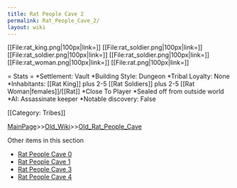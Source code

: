 ```yaml
---
title: Rat People Cave 2
permalink: Rat_People_Cave_2/
layout: wiki
---
```

[[File:rat_king.png|100px|link=]]
[[File:rat_soldier.png|100px|link=]]
[[File:rat_soldier.png|100px|link=]]
[[File:rat_soldier.png|100px|link=]]
[[File:rat_woman.png|100px|link=]]
[[File:rat.png|100px|link=]]

= Stats =
*Settlement: Vault
*Building Style: Dungeon
*Tribal Loyalty: None
*Inhabitants: [[Rat King]] plus 2-5 [[Rat Soldiers]] plus 2-5 [[Rat Woman|females]]/[[Rat]]
*Close To Player
*Sealed off from outside world
*AI: Assassinate keeper
*Notable discovery: False

[[Category: Tribes]]

[MainPage](/keeperrl_wiki/ "wikilink")>>[Old_Wiki](/keeperrl_wiki/Old_Wiki "wikilink")>>[Old_Rat_People_Cave](/keeperrl_wiki/Old_Rat_People_Cave "wikilink")

Other items in this section
-    [Rat People Cave 0](/keeperrl_wiki/Rat_People_Cave_0 "wikilink")
-    [Rat People Cave 1](/keeperrl_wiki/Rat_People_Cave_1 "wikilink")
-    [Rat People Cave 3](/keeperrl_wiki/Rat_People_Cave_3 "wikilink")
-    [Rat People Cave 4](/keeperrl_wiki/Rat_People_Cave_4 "wikilink")

